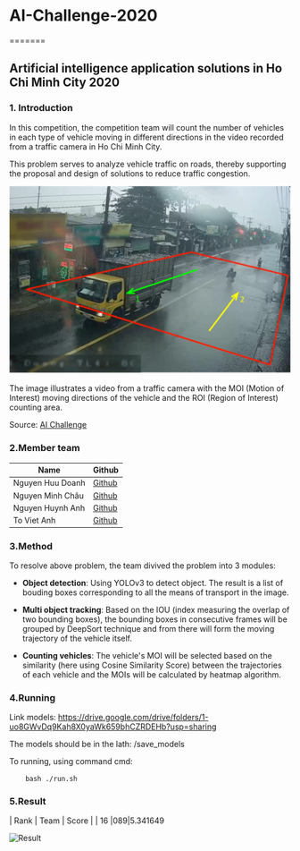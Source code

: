 # AI-Challenge-2020
=======
## Artificial intelligence application solutions in Ho Chi Minh City 2020

### 1. Introduction

In this competition, the competition team will count the number of vehicles in each type of vehicle moving in different directions in the video recorded from a traffic camera in Ho Chi Minh City.

This problem serves to analyze vehicle traffic on roads, thereby supporting the proposal and design of solutions to reduce traffic congestion.

<img src="vd1.png">

The image illustrates a video from a traffic camera with the MOI (Motion of Interest) moving directions of the vehicle and the ROI (Region of Interest) counting area.

Source: [AI Challenge](http://aichallenge.hochiminhcity.gov.vn/huong-dan-nhom-1)

### 2.Member team

| Name | Github |
| ------ | ------ |
| Nguyen Huu Doanh | [Github](https://github.com/huudoanh123qn) |
| Nguyen Minh Châu | [Github](https://github.com/chauminhnguyen) |
| Nguyen Huynh Anh | [Github](https://github.com/anhhuynh1506) |
| To Viet Anh | [Github](https://github.com/anhtv26062000) |

### 3.Method

To resolve above problem, the team divived the problem into 3 modules:

* **Object detection**: Using YOLOv3 to detect object. The result is a list of bouding boxes corresponding to all the means of transport in the image.

* **Multi object tracking**: Based on the IOU (index measuring the overlap of two bounding boxes), the bounding boxes in consecutive frames will be grouped by DeepSort technique and from there will form the moving trajectory of the vehicle itself. 

* **Counting vehicles**: The vehicle's MOI will be selected based on the similarity (here using Cosine Similarity Score) between the trajectories of each vehicle and the MOIs will be calculated by heatmap algorithm.

### 4.Running

Link models:
https://drive.google.com/drive/folders/1-uo8GWvDq9Kah8X0yaWk659bhCZRDEHb?usp=sharing

The models should be in the lath: /save_models

To running, using command cmd:

		bash ./run.sh

### 5.Result

| Rank | Team | Score |
| 16 |089|5.341649

![Result](https://user-images.githubusercontent.com/52884083/154944407-a4765c91-b2aa-4c67-abcd-f16b1340ee03.jpg)
